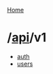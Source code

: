 [Home](../../index.md)

# /[api](../index.md)/v1

- [auth](./auth/index.md)
- [users](./users/index.md)
